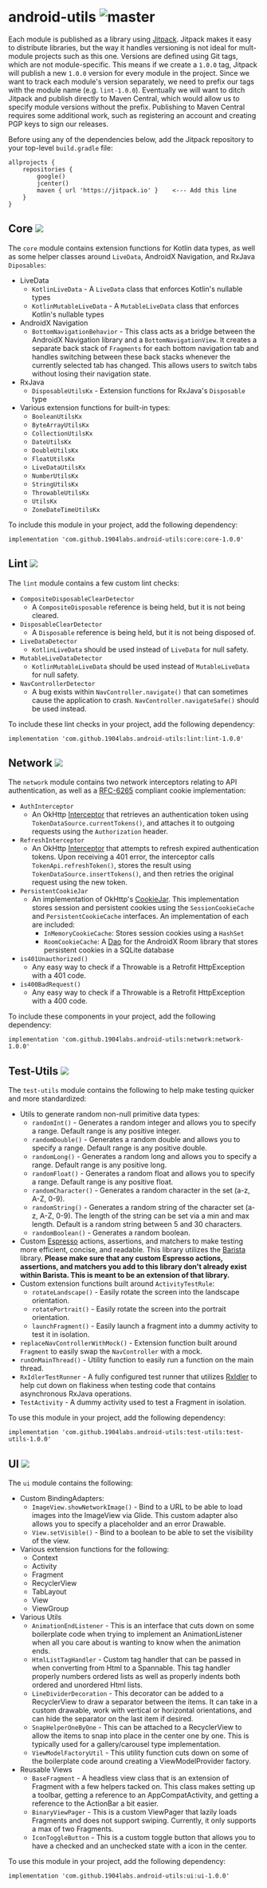 # android-utils ![master](https://github.com/1904labs/android-utils/workflows/master/badge.svg?branch=master)
Each module is published as a library using [Jitpack](https://jitpack.io/). Jitpack makes it easy to distribute libraries, but the way it handles versioning is not ideal for mult-module projects such as this one. Versions are defined using Git tags, which are not module-specific. This means if we create a `1.0.0` tag, Jitpack will publish a new `1.0.0` version for every module in the project. Since we want to track each module's version separately, we need to prefix our tags with the module name (e.g. `lint-1.0.0`). Eventually we will want to ditch Jitpack and publish directly to Maven Central, which would allow us to specify module versions without the prefix. Publishing to Maven Central requires some additional work, such as registering an account and creating PGP keys to sign our releases.

Before using any of the dependencies below, add the Jitpack repository to your top-level `build.gradle` file:
```
allprojects {
    repositories {
        google()
        jcenter()
        maven { url 'https://jitpack.io' }    <--- Add this line
    }
}
```

## Core [![](https://img.shields.io/badge/Jitpack-core--1.0.0-brightgreen)](https://jitpack.io/#1904labs/android-utils)
The `core` module contains extension functions for Kotlin data types, as well as some helper classes around `LiveData`, AndroidX Navigation, and RxJava `Diposables`:
- LiveData
    - `KotlinLiveData` - A `LiveData` class that enforces Kotlin's nullable types
    - `KotlinMutableLiveData` - A `MutableLiveData` class that enforces Kotlin's nullable types
- AndroidX Navigation
    - `BottomNavigationBehavior` - This class acts as a bridge between the AndroidX Navigation library and a `BottomNavigationView`. It creates a separate back stack of `Fragments` for each bottom navigation tab and handles switching between these back stacks whenever the currently selected tab has changed. This allows users to switch tabs without losing their navigation state.
- RxJava
    - `DisposableUtilsKx` - Extension functions for RxJava's `Disposable` type
- Various extension functions for built-in types:
    - `BooleanUtilsKx`
    - `ByteArrayUtilsKx`
    - `CollectionUtilsKx`
    - `DateUtilsKx`
    - `DoubleUtilsKx`
    - `FloatUtilsKx`
    - `LiveDataUtilsKx`
    - `NumberUtilsKx`
    - `StringUtilsKx`
    - `ThrowableUtilsKx`
    - `UtilsKx`
    - `ZoneDateTimeUtilsKx`

To include this module in your project, add the following dependency:
```
implementation 'com.github.1904labs.android-utils:core:core-1.0.0'
```

## Lint [![](https://img.shields.io/badge/Jitpack-lint--1.0.0-brightgreen)](https://jitpack.io/#1904labs/android-utils)
The `lint` module contains a few custom lint checks:
- `CompositeDisposableClearDetector`
    - A `CompositeDisposable` reference is being held, but it is not being cleared.
- `DisposableClearDetector`
    - A `Disposable` reference is being held, but it is not being disposed of.
- `LiveDataDetector`
    - `KotlinLiveData` should be used instead of `LiveData` for null safety.
- `MutableLiveDataDetector`
    - `KotlinMutableLiveData` should be used instead of `MutableLiveData` for null safety.
- `NavControllerDetector`
    - A bug exists within `NavController.navigate()` that can sometimes cause the application to crash. `NavController.navigateSafe()` should be used instead.

To include these lint checks in your project, add the following dependency:
```
implementation 'com.github.1904labs.android-utils:lint:lint-1.0.0'
```

## Network [![](https://img.shields.io/badge/Jitpack-network--1.0.0-brightgreen)](https://jitpack.io/#1904labs/android-utils)
The `network` module contains two network interceptors relating to API authentication, as well as a [RFC-6265](https://tools.ietf.org/html/rfc6265#section-5.3) compliant cookie implementation:
- `AuthInterceptor`
  - An OkHttp [Interceptor](https://square.github.io/okhttp/3.x/okhttp/okhttp3/Interceptor.html) that retrieves an authentication token using `TokenDataSource.currentTokens()`, and attaches it to outgoing requests using the `Authorization` header.
- `RefreshInterceptor`
  - An OkHttp [Interceptor](https://square.github.io/okhttp/3.x/okhttp/okhttp3/Interceptor.html) that attempts to refresh expired authentication tokens. Upon receiving a 401 error, the interceptor calls `TokenApi.refreshToken()`, stores the result using `TokenDataSource.insertTokens()`, and then retries the original request using the new token.
- `PersistentCookieJar`
  - An implementation of OkHttp's [CookieJar](https://square.github.io/okhttp/3.x/okhttp/okhttp3/CookieJar.html). This implementation stores session and persistent cookies using the `SessionCookieCache` and `PersistentCookieCache` interfaces. An implementation of each are included:
    - `InMemoryCookieCache`: Stores session cookies using a `HashSet`
    - `RoomCookieCache`: A [Dao](https://developer.android.com/reference/androidx/room/Dao) for the AndroidX Room library that stores persistent cookies in a SQLite database
- `is401Unauthorized()`
    - Any easy way to check if a Throwable is a Retrofit HttpException with a 401 code.
- `is400BadRequest()`
    - Any easy way to check if a Throwable is a Retrofit HttpException with a 400 code.
    
To include these components in your project, add the following dependency:
```
implementation 'com.github.1904labs.android-utils:network:network-1.0.0'
```

## Test-Utils [![](https://img.shields.io/badge/Jitpack-test--utils--1.0.0-brightgreen)](https://jitpack.io/#1904labs/android-utils)
The `test-utils` module contains the following to help make testing quicker and more standardized:
- Utils to generate random non-null primitive data types:
    - ```randomInt()``` - Generates a random integer and allows you to specify a range. Default range is any positive integer.
    - ```randomDouble()``` - Generates a random double and allows you to specify a range. Default range is any positive double.
    - ```randomLong()``` - Generates a random long and allows you to specify a range. Default range is any positive long.
    - ```randomFloat()``` - Generates a random float and allows you to specify a range. Default range is any positive float.
    - ```randomCharacter()``` - Generates a random character in the set (a-z, A-Z, 0-9).
    - ```randomString()``` - Generates a random string of the character set (a-z, A-Z, 0-9).
    The length of the string can be set via a min and max length. Default is a random string between 5 and 30 characters.
    - ```randomBoolean()``` - Generates a random boolean.
- Custom [Espresso](https://developer.android.com/training/testing/espresso) actions, assertions, and matchers to make
testing more efficient, concise, and readable. This library utilizes the [Barista](https://github.com/AdevintaSpain/Barista) library.
**Please make sure that any custom Espresso actions, assertions, and matchers you add to this library don't already exist within Barista.
This is meant to be an extension of that library.**
- Custom extension functions built around ```ActivityTestRule```:
    - ```rotateLandscape()``` - Easily rotate the screen into the landscape orientation.
    - ```rotatePortrait()``` - Easily rotate the screen into the portrait orientation.
    - ```launchFragment()``` - Easily launch a fragment into a dummy activity to test it in isolation.
- ```replaceNavControllerWithMock()``` - Extension function built around ```Fragment``` to easily swap
the ```NavController``` with a mock.
- ```runOnMainThread()``` - Utility function to easily run a function on the main thread.
- ```RxIdlerTestRunner``` - A fully configured test runner that utilizes [RxIdler](https://github.com/square/RxIdler)
 to help cut down on flakiness when testing code that contains asynchronous RxJava operations.
- ```TestActivity``` - A dummy activity used to test a Fragment in isolation.

To use this module in your project, add the following dependency:
```
implementation 'com.github.1904labs.android-utils:test-utils:test-utils-1.0.0'
```

## UI [![](https://img.shields.io/badge/Jitpack-ui--1.0.0-brightgreen)](https://jitpack.io/#1904labs/android-utils)
The `ui` module contains the following:
- Custom BindingAdapters:
    - ```ImageView.showNetworkImage()``` - Bind to a URL to be able to load images into the ImageView
    via Glide. This custom adapter also allows you to specify a placeholder and an error Drawable.
    - ```View.setVisible()``` - Bind to a boolean to be able to set the visibility of the view.
- Various extension functions for the following:
    - Context
    - Activity
    - Fragment
    - RecyclerView
    - TabLayout
    - View
    - ViewGroup
- Various Utils
    - ```AnimationEndListener``` - This is an interface that cuts down on some boilerplate code when trying
    to implement an AnimationListener when all you care about is wanting to know when the animation ends.
    - ```HtmlListTagHandler``` - Custom tag handler that can be passed in when converting from Html to
    a Spannable. This tag handler properly numbers ordered lists as well as properly indents both
    ordered and unordered Html lists.
    - ```LineDividerDecoration``` - This decorator can be added to a RecyclerView to draw a separator
    between the items. It can take in a custom drawable, work with vertical or horizontal orientations,
    and can hide the separator on the last item if desired.
    - ```SnapHelperOneByOne``` - This can be attached to a RecyclerView to allow the items to snap into
    place in the center one by one. This is typically used for a gallery/carousel type implementation.
    - ```ViewModelFactoryUtil``` - This utility function cuts down on some of the boilerplate code
    around creating a ViewModelProvider factory.
- Reusable Views
    - ```BaseFragment``` - A headless view class that is an extension of Fragment with a few helpers
    tacked on. This class makes setting up a toolbar, getting a reference to an AppCompatActivity,
    and getting a reference to the ActionBar a bit easier.
    - ```BinaryViewPager``` - This is a custom ViewPager that lazily loads Fragments and does not
    support swiping. Currently, it only supports a max of two Fragments.
    - ```IconToggleButton``` - This is a custom toggle button that allows you to have a checked and an unchecked state with a
    icon in the center.

To use this module in your project, add the following dependency:
```
implementation 'com.github.1904labs.android-utils:ui:ui-1.0.0'
```
